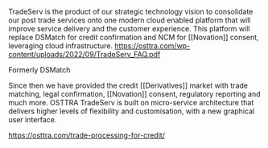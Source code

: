 TradeServ is the product of our strategic technology vision to consolidate our post trade services onto one modern cloud enabled platform that will improve service delivery and the customer experience. This platform will replace DSMatch for credit confirmation and NCM for [[Novation]] consent, leveraging cloud infrastructure.
https://osttra.com/wp-content/uploads/2022/09/TradeServ_FAQ.pdf

Formerly DSMatch

Since then we have provided the credit [[Derivatives]] market with trade matching, legal confirmation, [[Novation]] consent, regulatory reporting and much more. OSTTRA TradeServ is built on micro-service architecture that delivers higher levels of flexibility and customisation, with a new graphical user interface.

https://osttra.com/trade-processing-for-credit/

